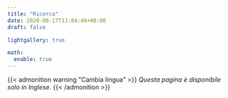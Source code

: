 ```yaml
---
title: "Ricerca"
date: 2020-08-17T11:04:49+08:00
draft: false

lightgallery: true

math:
  enable: true
---
```


{{< admonition warning "Cambia lingua" >}}
_Questa pagina è disponibile solo in Inglese._
{{< /admonition >}}

